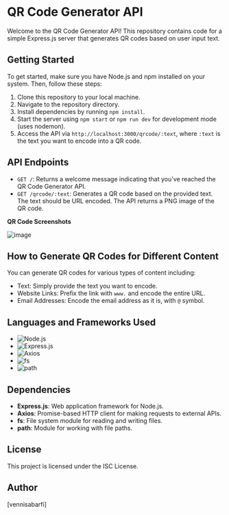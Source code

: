 # QR Code Generator API

Welcome to the QR Code Generator API! This repository contains code for a simple Express.js server that generates QR codes based on user input text.

## Getting Started

To get started, make sure you have Node.js and npm installed on your system. Then, follow these steps:

1. Clone this repository to your local machine.
2. Navigate to the repository directory.
3. Install dependencies by running `npm install`.
4. Start the server using `npm start` or `npm run dev` for development mode (uses nodemon).
5. Access the API via `http://localhost:3000/qrcode/:text`, where `:text` is the text you want to encode into a QR code.

## API Endpoints

- `GET /`: Returns a welcome message indicating that you've reached the QR Code Generator API.
- `GET /qrcode/:text`: Generates a QR code based on the provided text. The text should be URL encoded. The API returns a PNG image of the QR code.

**QR Code Screenshots**

![image](https://github.com/vennisabarfi/qr_code_generator/assets/122574563/3c771820-c06c-4846-b76f-f7bd3752f2f3)

## How to Generate QR Codes for Different Content

You can generate QR codes for various types of content including:

- Text: Simply provide the text you want to encode.
- Website Links: Prefix the link with `www.` and encode the entire URL.
- Email Addresses: Encode the email address as it is, with `@` symbol.

## Languages and Frameworks Used

- ![Node.js](https://img.shields.io/badge/Node.js-14.x-green)
- ![Express.js](https://img.shields.io/badge/Express.js-4.x-blue)
- ![Axios](https://img.shields.io/badge/Axios-^1.6.8-blue)
- ![fs](https://img.shields.io/badge/fs-Node.js%20Module-yellow)
- ![path](https://img.shields.io/badge/path-Node.js%20Module-yellow)

## Dependencies

- **Express.js**: Web application framework for Node.js.
- **Axios**: Promise-based HTTP client for making requests to external APIs.
- **fs**: File system module for reading and writing files.
- **path**: Module for working with file paths.

## License

This project is licensed under the ISC License.

## Author

[vennisabarfi]
